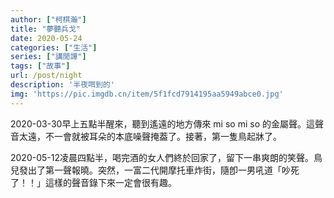 ```yaml
---
author: ["柯棋瀚"]
title: "夢聽兵戈"
date: 2020-05-24
categories: ["生活"]
series: ["講閒譚"]
tags: ["故事"]
url: /post/night
description: '半夜咡到的'
img: 'https://pic.imgdb.cn/item/5f1fcd7914195aa5949abce0.jpg'
---
```


<date>2020-03-30</date>早上五點半醒來，聽到遙遠的地方傳來 mi so mi so 的金屬聲。這聲音太遠，不一會就被耳朵的本底噪聲掩葢了。接著，第一隻鳥起牀了。

<date>2020-05-12</date>凌晨四點半，喝完酒的女人們終於回家了，留下一串爽朗的笑聲。鳥兒發出了第一聲報曉。突然，一富二代開摩托車炸街，隨卽一男吼道「吵死了！！」這樣的聲音錄下來一定會很有趣。